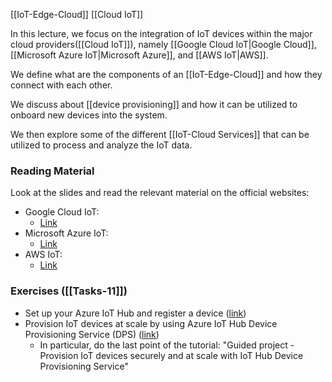 [[IoT-Edge-Cloud]]
[[Cloud IoT]]

In this lecture, we focus on the integration of IoT devices within the major cloud providers([[Cloud IoT]]), namely [[Google Cloud IoT|Google Cloud]], [[Microsoft Azure IoT|Microsoft Azure]], and [[AWS IoT|AWS]].

We define what are the components of an [[IoT-Edge-Cloud]] and how they connect with each other.

We discuss about [[device provisioning]] and how it can be utilized to onboard new devices into the system.  

We then explore some of the different [[IoT-Cloud Services]] that can be utilized to process and analyze the IoT data.
### Reading Material
Look at the slides and read the relevant material on the official websites:
- Google Cloud IoT:
	- [Link](https://cloud.google.com/architecture/connected-devices)  
- Microsoft Azure IoT: 
	- [Link](https://learn.microsoft.com/en-us/azure/iot/iot-introduction)
- AWS IoT: 
	- [Link](https://aws.amazon.com/iot/)
### Exercises ([[Tasks-11]])
- Set up your Azure IoT Hub and register a device ([link](https://learn.microsoft.com/en-us/azure/iot-hub/iot-hub-raspberry-pi-web-simulator-get-started))
- Provision IoT devices at scale by using Azure IoT Hub Device Provisioning Service (DPS) ([link](https://learn.microsoft.com/en-us/training/paths/provision-iot-devices-scale-use-device/))
	- In particular, do the last point of the tutorial: "Guided project - Provision IoT devices securely and at scale with IoT Hub Device Provisioning Service"